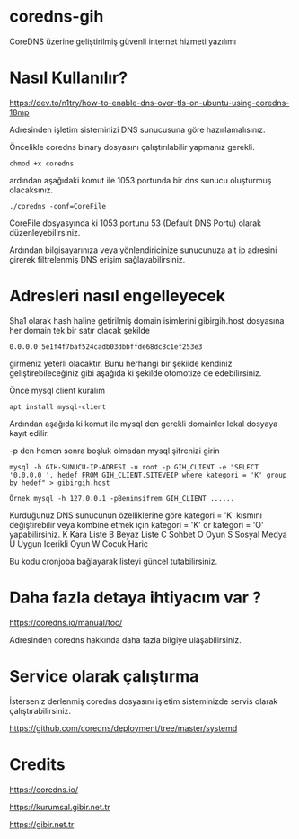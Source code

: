 # coredns-gih
CoreDNS üzerine geliştirilmiş güvenli internet hizmeti yazılımı



# Nasıl Kullanılır?

https://dev.to/n1try/how-to-enable-dns-over-tls-on-ubuntu-using-coredns-18mp

Adresinden işletim sisteminizi DNS sunucusuna göre hazırlamalısınız.

Öncelikle coredns binary dosyasını çalıştırılabilir yapmanız gerekli.
```
chmod +x coredns
```
ardından aşağıdaki komut ile 1053 portunda bir dns sunucu oluşturmuş olacaksınız. 
```
./coredns -conf=CoreFile
```
CoreFile dosyasyında ki 1053 portunu 53 (Default DNS Portu) olarak düzenleyebilirsiniz.

Ardından bilgisayarınıza veya yönlendiricinize sunucunuza ait ip adresini girerek filtrelenmiş DNS erişim sağlayabilirsiniz.

# Adresleri nasıl engelleyecek

Sha1 olarak hash haline getirilmiş domain isimlerini gibirgih.host dosyasına her domain tek bir satır olacak şekilde
```
0.0.0.0 5e1f4f7baf524cadb03dbbffde68dc8c1ef253e3
```
girmeniz yeterli olacaktır. Bunu herhangi bir şekilde kendiniz geliştirebileceğiniz gibi aşağıda ki şekilde otomotize de edebilirsiniz.


Önce mysql client kuralım
```
apt install mysql-client

```

Ardından aşağıda ki komut ile mysql den gerekli domainler lokal dosyaya kayıt edilir.

-p den hemen sonra boşluk olmadan mysql şifrenizi girin

```
mysql -h GIH-SUNUCU-IP-ADRESI -u root -p GIH_CLIENT -e "SELECT '0.0.0.0 ', hedef FROM GIH_CLIENT.SITEVEIP where kategori = 'K' group by hedef" > gibirgih.host

Örnek mysql -h 127.0.0.1 -pBenimsifrem GIH_CLIENT ......
```
Kurduğunuz DNS sunucunun özelliklerine göre kategori = 'K' kısmını değiştirebilir veya kombine etmek için  kategori = 'K' or  kategori = 'O' yapabilirsiniz.
K	Kara Liste
B	Beyaz Liste
C	Sohbet
O	Oyun
S	Sosyal Medya
U	Uygun Icerikli Oyun
W	Cocuk Haric

Bu kodu cronjoba bağlayarak listeyi güncel tutabilirsiniz.


# Daha fazla detaya ihtiyacım var ?

https://coredns.io/manual/toc/

Adresinden coredns hakkında daha fazla bilgiye ulaşabilirsiniz.


# Service olarak çalıştırma

İsterseniz derlenmiş coredns dosyasını işletim sisteminizde servis olarak çalıştırabilirsiniz.

https://github.com/coredns/deployment/tree/master/systemd


# Credits
https://coredns.io/

https://kurumsal.gibir.net.tr

https://gibir.net.tr
